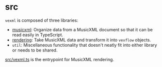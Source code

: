 # src

`vexml` is composed of three libraries:

- [musicxml](./musicxml/README.md): Organize data from a MusicXML document so that it can be read easily in TypeScript.
- [rendering](./rendering/README.md): Take MusicXML data and transform it into `vexflow` objects.
- `util`: Miscellaneous functionality that doesn't neatly fit into either library or needs to be shared.

[src/vexml.ts](./vexml.ts) is the entrypoint for MusicXML rendering.
